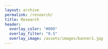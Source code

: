 ```yaml
---
layout: archive
permalink: /research/
title: Research
header:
  overlay_color: "#000"
  overlay_filter: "0.5"
  overlay_image: /assets/images/banner1.jpg
---
```


